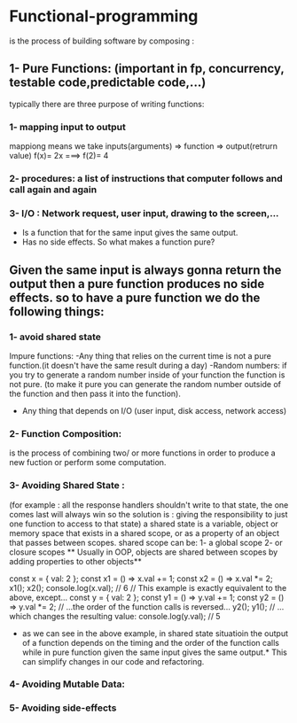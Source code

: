 # Functional-programming 
is the process of building software by composing : 
## 1-  Pure Functions: (important in fp, concurrency, testable code,predictable code,...)
typically there are three purpose of writing functions: 
### 1- mapping input to output
mappiong means we take inputs(arguments) => function => output(retrurn value)
f(x)= 2x  ===>  f(2)= 4 
### 2- procedures: a list of instructions that computer follows and call again and again
### 3- I/O : Network request, user input, drawing to the screen,...
 - Is a function that for the same input gives the same output. 
- Has no side effects.
So what makes a function pure? 
 ## Given the same input is always gonna return the output then a pure function produces no side effects. so to have a pure function we do the following things: 
### 1- avoid shared state
Impure functions: 
-Any thing that relies on the current time is not a pure function.(it doesn't have the same result during a day)
-Random numbers: if you try to generate a random number inside of your function the function is not pure. (to make it pure you can generate the random number outside of the function and then pass it into the function).
- Any thing that depends on I/O (user input, disk access, network access)

### 2- Function Composition:
is the process of combining two/ or more functions in order to produce a new fuction or perform some computation. 

### 3- Avoiding Shared State :
(for example : all the response handlers shouldn't write to that state, the one comes last will always win so the solution is : giving the responsibility to just one function to access to that state)
a shared state is a variable, object or memory space that exists in a shared scope, or as a property of an object that passes between scopes.
shared scope can be:  1- a global scope 2- or closure scopes
** Usually in OOP, objects are shared between scopes by adding properties to other objects**
 
  const x = {
  val: 2
};
  const x1 = () => x.val += 1;
  const x2 = () => x.val *= 2;
x1();
x2();
console.log(x.val); // 6
// This example is exactly equivalent to the above, except...
const y = {
  val: 2
};
const y1 = () => y.val += 1;
const y2 = () => y.val *= 2;
// ...the order of the function calls is reversed...
y2();
y1();
// ... which changes the resulting value:
console.log(y.val); // 5
* as we can see in the above example, in shared state situatioin the output of a function depends on the timing and the order of the function calls  while in pure function given the same input gives the same output.* This can simplify changes in our code and refactoring.
### 4- Avoiding Mutable Data: 


### 5- Avoiding side-effects
